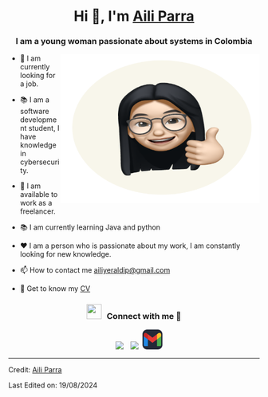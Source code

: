 <h1 align="center">Hi 👋, I'm <a href="https://github.com/Ailiparra" target="blank">
Aili Parra</a></h1>

<h3 align="center">I am a young woman passionate about systems in Colombia</h3>


<a target="_blank" align="center">
  <img align="right" top="500" height="300" width="400" alt="GIF" src="https://github.com/Kathryn-Jie/Kathryn-Jie/blob/main/kathryn.png">
</a>

- :eyes: I am currently looking for a job.

- :books: I am a software development student, I have knowledge in cybersecurity.

- 🤝 I am available to work as a freelancer.

- :books: I am currently learning Java and python

- :heart: I am a person who is passionate about my work, I am constantly looking for new knowledge.

- 📫 How to contact me ailiyeraldip@gmail.com

- 📄 Get to know my <a href="https://github.com/100rabhcsmc/100DaysOfSwift" target="blank">CV</a>

<h3 align="center" > <img src="https://media.giphy.com/media/iY8CRBdQXODJSCERIr/giphy.gif" width="30" height="30" style="margin-right: 10px;">Connect with me 🤝 </h3>

<p align="center">

 <div align="center"  class="icons-social" style="margin-left: 10px;">
      <!-- <a style="margin-left: 10px;"  target="_blank" href="https://www.linkedin.com/in/saurabhmchavan/">
			<img src="https://img.icons8.com/doodle/40/000000/linkedin--v2.png"></a> -->
        <a style="margin-left: 10px;" target="_blank" href="https://github.com/Ailiparra">
		<img src="https://img.icons8.com/doodle/40/000000/github--v1.png"></a>
		<!-- <a style="margin-left: 10px;" target="_blank" href="https://stackoverflow.com/users/12053852/saurabh-chavan?tab=profile">
				<img src="https://img.icons8.com/external-tal-revivo-color-tal-revivo/40/000000/external-stack-overflow-is-a-question-and-answer-site-for-professional-logo-color-tal-revivo.png"></a> -->
	    <a style="margin-left: 10px;" target="_blank" href="https://www.instagram.com/aili_0712/">
			<img src="https://img.icons8.com/doodle/40/000000/instagram-new--v2.png"></a>
		<!-- <a style="margin-left: 10px;" target="_blank" href="https://www.youtube.com/channel/UC-ZdNkKNHC6KguDqNFKO2Nw?view_as=subscriber">
				<img src="https://img.icons8.com/doodle/1x/youtube--v2.png" ></a>-->
        <a style="margin-left: 5px;" target="_blank" href="">
				<img src="https://github.com/tandpfun/skill-icons/blob/main/icons/Gmail-Dark.svg" width="40" height="40" ></a>

        
    
</div>

---

Credit: [Aili Parra](https://github.com/Ailiparra)

Last Edited on: 19/08/2024